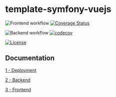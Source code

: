 # template-symfony-vuejs

![Frontend workflow](https://github.com/mp3000mp/template-symfony-vuejs/actions/workflows/frontend.yml/badge.svg)
[![Coverage Status](https://coveralls.io/repos/github/mp3000mp/template-symfony-vuejs/badge.svg)](https://coveralls.io/github/mp3000mp/template-symfony-vuejs)

![Backend workflow](https://github.com/mp3000mp/template-symfony-vuejs/actions/workflows/backend.yml/badge.svg)
[![codecov](https://codecov.io/gh/mp3000mp/template-symfony-vuejs/branch/master/graph/badge.svg?token=O10BZ8VXSB)](https://codecov.io/gh/mp3000mp/template-symfony-vuejs)

[![License](https://img.shields.io/badge/License-Apache%202.0-blue.svg)](https://opensource.org/licenses/Apache-2.0)

## Documentation

[1 - Deployment](doc/deployment.md)

[2 - Backend](doc/backend.md)

[3 - Frontend](doc/frontend.md)
